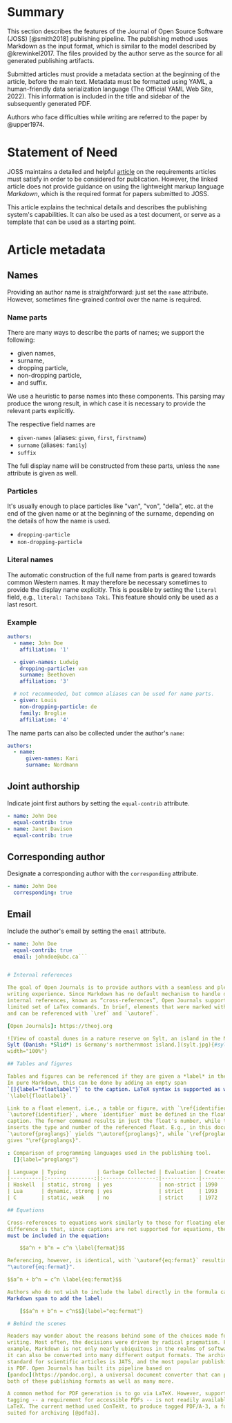 # Summary

This section describes the features of the Journal of Open Source Software
(JOSS) [@smith2018] publishing pipeline. The publishing method uses Markdown as
the input format, which is similar to the model described by @krewinkel2017. The
files provided by the author serve as the source for all generated publishing
artifacts.

Submitted articles must provide a metadata section at the beginning of the
article, before the main text. Metadata must be formatted using YAML, a
human-friendly data serialization language (The Official YAML Web Site, 2022).
This information is included in the title and sidebar of the subsequently
generated PDF.

Authors who face difficulties while writing are referred to the paper by
@upper1974.

[YAML]: https://yaml.org


# Statement of Need

JOSS maintains a detailed and helpful
[article](https://joss.readthedocs.io/en/latest/submitting.html) on the
requirements articles must satisfy in order to be considered for publication.
However, the linked article does not provide guidance on using the lightweight
markup language *Markdown*, which is the required format for papers submitted to
JOSS.

This article explains the technical details and describes the publishing
system's capabilities. It can also be used as a test document, or serve as a
template that can be used as a starting point.

# Article metadata

## Names

Providing an author name is straightforward: just set the `name` attribute.
However, sometimes fine-grained control over the name is required.

### Name parts

There are many ways to describe the parts of names; we support the following:

- given names,
- surname,
- dropping particle,
- non-dropping particle,
- and suffix.

We use a heuristic to parse names into these components. This parsing may
produce the wrong result, in which case it is necessary to provide the relevant
parts explicitly.

The respective field names are

- `given-names` (aliases: `given`, `first`, `firstname`)
- `surname` (aliases: `family`)
- `suffix`

The full display name will be constructed from these parts, unless the `name`
attribute is given as well.

### Particles

It's usually enough to place particles like "van", "von", "della", etc. at the
end of the given name or at the beginning of the surname, depending on the
details of how the name is used.

- `dropping-particle`
- `non-dropping-particle`

### Literal names

The automatic construction of the full name from parts is geared towards common
Western names. It may therefore be necessary sometimes to provide the display
name explicitly. This is possible by setting the `literal` field, e.g.,
`literal: Tachibana Taki`. This feature should only be used as a last resort.
<!-- e.g., `literal: 宮水 三葉`. -->

### Example

```yaml
authors:
  - name: John Doe
    affiliation: '1'

  - given-names: Ludwig
    dropping-particle: van
    surname: Beethoven
    affiliation: '3'

  # not recommended, but common aliases can be used for name parts.
  - given: Louis
    non-dropping-particle: de
    family: Broglie
    affiliation: '4'
```

The name parts can also be collected under the author's `name`:

``` yaml
authors:
  - name:
      given-names: Kari
      surname: Nordmann
```

  <!-- - name: -->
  <!--     literal: 立花 瀧 -->
  <!--     given-names: 瀧 -->
  <!--     surname: 立花 -->
  
## Joint authorship

Indicate joint first authors by setting the `equal-contrib` attribute.

``` yaml
- name: John Doe
  equal-contrib: true
- name: Janet Davison
  equal-contrib: true
```

## Corresponding author

Designate a corresponding author with the `corresponding` attribute.

```yaml
- name: John Doe
  corresponding: true
```
  
## Email

Include the author's email by setting the `email` attribute. 
``` yaml
- name: John Doe
  equal-contrib: true
  email: johndoe@ubc.ca```


# Internal references

The goal of Open Journals is to provide authors with a seamless and pleasant
writing experience. Since Markdown has no default mechanism to handle document
internal references, known as “cross-references”, Open Journals supports a
limited set of LaTex commands. In brief, elements that were marked with `\label`
and can be referenced with `\ref` and `\autoref`.

[Open Journals]: https://theoj.org

![View of coastal dunes in a nature reserve on Sylt, an island in the North Sea.
Sylt (Danish: *Slid*) is Germany's northernmost island.](sylt.jpg){#sylt
width="100%"}

## Tables and figures

Tables and figures can be referenced if they are given a *label* in the caption.
In pure Markdown, this can be done by adding an empty span
`[]{label="floatlabel"}` to the caption. LaTeX syntax is supported as well:
`\label{floatlabel}`.

Link to a float element, i.e., a table or figure, with `\ref{identifier}` or
`\autoref{identifier}`, where `identifier` must be defined in the float's
caption. The former command results in just the float's number, while the latter
inserts the type and number of the referenced float. E.g., in this document
`\autoref{proglangs}` yields "\autoref{proglangs}", while `\ref{proglangs}`
gives "\ref{proglangs}".

: Comparison of programming languages used in the publishing tool.
  []{label="proglangs"}

| Language | Typing          | Garbage Collected | Evaluation | Created |
|----------|:---------------:|:-----------------:|------------|---------|
| Haskell  | static, strong  | yes               | non-strict | 1990    |
| Lua      | dynamic, strong | yes               | strict     | 1993    |
| C        | static, weak    | no                | strict     | 1972    |

## Equations

Cross-references to equations work similarly to those for floating elements. The
difference is that, since captions are not supported for equations, the label
must be included in the equation:

    $$a^n + b^n = c^n \label{fermat}$$

Referencing, however, is identical, with `\autoref{eq:fermat}` resulting in
"\autoref{eq:fermat}".

$$a^n + b^n = c^n \label{eq:fermat}$$

Authors who do not wish to include the label directly in the formula can use a
Markdown span to add the label:

    [$$a^n + b^n = c^n$$]{label="eq:fermat"}

# Behind the scenes

Readers may wonder about the reasons behind some of the choices made for paper
writing. Most often, the decisions were driven by radical pragmatism. For
example, Markdown is not only nearly ubiquitous in the realms of software, but
it can also be converted into many different output formats. The archiving
standard for scientific articles is JATS, and the most popular publishing format
is PDF. Open Journals has built its pipeline based on
[pandoc](https://pandoc.org), a universal document converter that can produce
both of these publishing formats as well as many more.

A common method for PDF generation is to go via LaTeX. However, support for
tagging -- a requirement for accessible PDFs -- is not readily available for
LaTeX. The current method used ConTeXt, to produce tagged PDF/A-3, a format
suited for archiving [@pdfa3].

